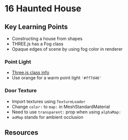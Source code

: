 # 16 Haunted House 

## Key Learning Points 
- Constructing a house from shapes 
- THREE.js has a Fog class 
- Opaque edges of scene by using fog color in renderer 

### Point Light 
- [Three.js class info](https://threejs.org/docs/#api/en/lights/PointLight)
- Use orange for a warm point light `'#ff7d46'`

### Door Texture 
- Import textures using `TextureLoader`
- Change `color:` to `map:` in MeshStandardMaterial 
- Need to use `transparent:` prop when using `alphaMap:`
- `aoMap` stands for ambient occlusion

## Resources 